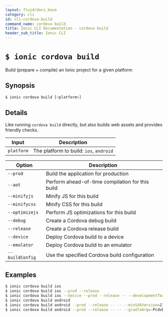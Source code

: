 ```yaml
---
layout: fluid/docs_base
category: cli
id: cli-cordova-build
command_name: cordova build
title: Ionic CLI Documentation - cordova build
header_sub_title: Ionic CLI
---
```


# `$ ionic cordova build`

Build (prepare + compile) an Ionic project for a given platform
## Synopsis

```bash
$ ionic cordova build [<platform>]
```
  
## Details

Like running `cordova build` directly, but also builds web assets and provides friendly checks.


Input | Description
----- | ----------
`platform` | The platform to build: `ios`, `android`


Option | Description
------ | ----------
`--prod` | Build the application for production
`--aot` | Perform ahead-of-time compilation for this build
`--minifyjs` | Minify JS for this build
`--minifycss` | Minify CSS for this build
`--optimizejs` | Perform JS optimizations for this build
`--debug` | Create a Cordova debug build
`--release` | Create a Cordova release build
`--device` | Deploy Cordova build to a device
`--emulator` | Deploy Cordova build to an emulator
`--buildConfig` | Use the specified Cordova build configuration

## Examples

```bash
$ ionic cordova build ios
$ ionic cordova build ios --prod --release
$ ionic cordova build ios --device --prod --release -- --developmentTeam="ABCD" --codeSignIdentity="iPhone Developer" --provisioningProfile="UUID"
$ ionic cordova build android
$ ionic cordova build android --prod --release -- -- --minSdkVersion=21
$ ionic cordova build android --prod --release -- -- --gradleArg=-PcdvBuildMultipleApks=true
```
